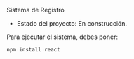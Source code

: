  Sistema de Registro

 - Estado del proyecto: En construcción.

Para ejecutar el sistema, debes poner:

```npm install react```
